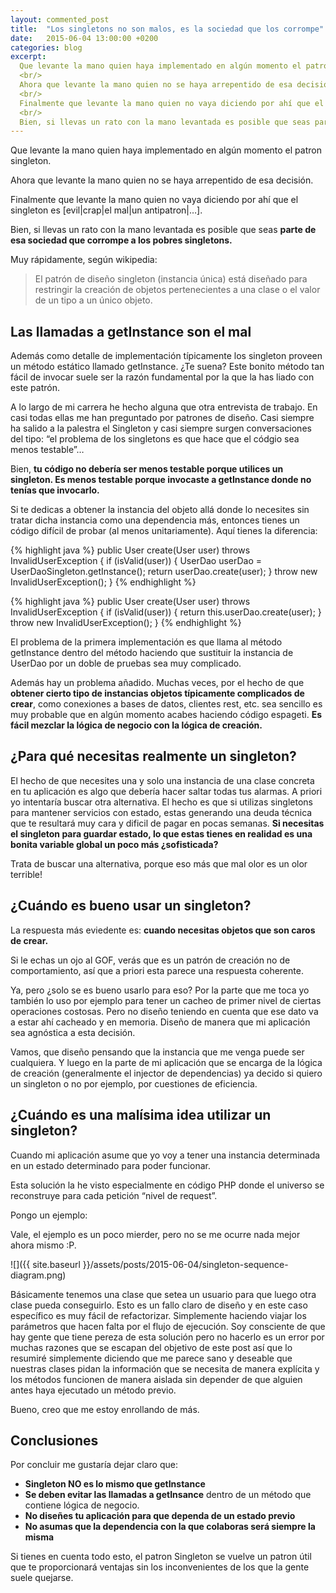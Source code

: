 ```yaml
---
layout: commented_post
title:  "Los singletons no son malos, es la sociedad que los corrompe"
date:   2015-06-04 13:00:00 +0200
categories: blog
excerpt:
  Que levante la mano quien haya implementado en algún momento el patron singleton.
  <br/>
  Ahora que levante la mano quien no se haya arrepentido de esa decisión.
  <br/>
  Finalmente que levante la mano quien no vaya diciendo por ahí que el singleton es [evil|crap|el mal|un antipatron|…].
  <br/>
  Bien, si llevas un rato con la mano levantada es posible que seas parte de esa sociedad que corrompe a los pobres singletons.
---
```


Que levante la mano quien haya implementado en algún momento el patron singleton.

Ahora que levante la mano quien no se haya arrepentido de esa decisión.

Finalmente que levante la mano quien no vaya diciendo por ahí que el singleton es [evil\|crap\|el mal\|un antipatron\|…].

Bien, si llevas un rato con la mano levantada es posible que seas **parte de esa sociedad que corrompe a los pobres singletons.**

Muy rápidamente, según wikipedia:

>El patrón de diseño singleton (instancia única) está diseñado para restringir la creación de objetos pertenecientes a una clase o el valor de un tipo a un único objeto.

## Las llamadas a getInstance son el mal
Además como detalle de implementación típicamente los singleton proveen un método estático llamado getInstance. ¿Te suena? Este bonito método tan fácil de invocar suele ser la razón fundamental por la que la has liado con este patrón.

A lo largo de mi carrera he hecho alguna que otra entrevista de trabajo. En casi todas ellas me han preguntado por patrones de diseño. Casi siempre ha salido a la palestra el Singleton y casi siempre surgen conversaciones del tipo: “el problema de los singletons es que hace que el códgio sea menos testable”…

Bien, **tu código no debería ser menos testable porque utilices un singleton. Es menos testable porque invocaste a getInstance donde no tenías que invocarlo.**

Si te dedicas a obtener la instancia del objeto allá donde lo necesites sin tratar dicha instancia como una dependencia más, entonces tienes un código difícil de probar (al menos unitariamente). Aquí tienes la diferencia:


{% highlight java %}
public User create(User user) throws InvalidUserException {
 	if (isValid(user)) {
 		UserDao userDao = UserDaoSingleton.getInstance();
 		return userDao.create(user);
 	}
 	throw new InvalidUserException();
}
{% endhighlight %}

{% highlight java %}
public User create(User user) throws InvalidUserException {
	if (isValid(user)) {
		return this.userDao.create(user);
	}
	throw new InvalidUserException();
}
 {% endhighlight %}

 El problema de la primera implementación es que llama al método getInstance dentro del método haciendo que sustituir la instancia de UserDao por un doble de pruebas sea muy complicado.

 Además hay un problema añadido. Muchas veces, por el hecho de que **obtener cierto tipo de instancias objetos típicamente complicados de crear**, como conexiones a bases de datos, clientes rest, etc. sea sencillo es muy probable que en algún momento acabes haciendo código espageti. **Es fácil mezclar la lógica de negocio con la lógica de creación.**


## ¿Para qué necesitas realmente un singleton?

El hecho de que necesites una y solo una instancia de una clase concreta en tu aplicación es algo que debería hacer saltar todas tus alarmas. A priori yo intentaría buscar otra alternativa. El hecho es que si utilizas singletons para mantener servicios con estado, estas generando una deuda técnica que te resultará muy cara y dificil de pagar en pocas semanas. **Si necesitas el singleton para guardar estado, lo que estas tienes en realidad es una bonita variable global un poco más ¿sofisticada?**

Trata de buscar una alternativa, porque eso más que mal olor es un olor terrible!


## ¿Cuándo es bueno usar un singleton?

La respuesta más eviedente es: **cuando necesitas objetos que son caros de crear.**

Si le echas un ojo al GOF, verás que es un patrón de creación no de comportamiento, así que a priori esta parece una respuesta coherente.

Ya, pero ¿solo se es bueno usarlo para eso? Por la parte que me toca yo también lo uso por ejemplo para tener un cacheo de primer nivel de ciertas operaciones costosas. Pero no diseño teniendo en cuenta que ese dato va a estar ahí cacheado y en memoria. Diseño de manera que mi aplicación sea agnóstica a esta decisión.

Vamos, que diseño pensando que la instancia que me venga puede ser cualquiera. Y luego en la parte de mi aplicación que se encarga de la lógica de creación (generalmente el injector de dependencias) ya decido si quiero un singleton o no por ejemplo, por cuestiones de eficiencia.


## ¿Cuándo es una malísima idea utilizar un singleton?
Cuando mi aplicación asume que yo voy a tener una instancia determinada en un estado determinado para poder funcionar.

Esta solución la he visto especialmente en código PHP donde el universo se reconstruye para cada petición “nivel de request”.

Pongo un ejemplo:

Vale, el ejemplo es un poco mierder, pero no se me ocurre nada mejor ahora mismo :P.


![]({{ site.baseurl }}/assets/posts/2015-06-04/singleton-sequence-diagram.png)

Básicamente tenemos una clase que setea un usuario para que luego otra clase pueda conseguirlo. Esto es un fallo claro de diseño y en este caso específico es muy fácil de refactorizar. Simplemente haciendo viajar los parámetros que hacen falta por el flujo de ejecución. Soy consciente de que hay gente que tiene pereza de esta solución pero no hacerlo es un error por muchas razones que se escapan del objetivo de este post así que lo resumiré simplemente diciendo que me parece sano y deseable que nuestras clases pidan la información que se necesita de manera explícita y los métodos funcionen de manera aislada sin depender de que alguien antes haya ejecutado un método previo.

Bueno, creo que me estoy enrollando de más.

## Conclusiones

Por concluir me gustaría dejar claro que:

* **Singleton NO es lo mismo que getInstance**
* **Se deben evitar las llamadas a getInsance** dentro de un método que contiene lógica de negocio.
* **No diseñes tu aplicación para que dependa de un estado previo**
* **No asumas que la dependencia con la que colaboras será siempre la misma**

Si tienes en cuenta todo esto, el patron Singleton se vuelve un patron útil que te proporcionará ventajas sin los inconvenientes de los que la gente suele quejarse.

